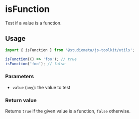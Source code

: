 # isFunction

Test if a value is a function.

## Usage

```js
import { isFunction } from '@studiometa/js-toolkit/utils';

isFunction(() => 'foo'); // true
isFunction('foo'); // false
```

### Parameters

- `value` (`any`): the value to test

### Return value

Returns `true` if the given value is a function, `false` otherwise.
